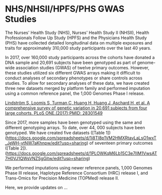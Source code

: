 # NHS/NHSII/HPFS/PHS GWAS Studies

The Nurses' Health Study (NHS), Nurses' Health Study II (NHSII), Health Professionals Follow
Up Study (HPFS) and the Physicians Health Study (PHS) have collected detailed longitudinal
data on multiple exposures and traits for approximately 310,000 study participants
over the last 40 years. 

In 2017, over 160,000 study participants across the cohorts have donated a DNA sample and
20,691 subjects have been genotyped as part of genome-wide association studies (GWAS)
of twelve primary outcomes. However, these studies utilized six different GWAS arrays making
it difficult to conduct analyses of secondary phenotypes or share controls across studies. 
To allow for secondary analyses of these data, we have created three new datasets merged
by platform family and performed imputation using a common reference panel, the 1,000 Genomes
Phase I release.

[Lindström S, Loomis S, Turman C, Huang H, Huang J, Aschard H, et al. A comprehensive survey of 
genetic variation in 20,691 subjects from four large cohorts. PLoS ONE.(2017);PMID: 28301549](https://www.ncbi.nlm.nih.gov/pmc/articles/PMC5354293/)

Since 2017, more samples have been genotyped using the same and different genotyping arrays. 
To date, over 44, 000 subjects have been genotyped. We have created five datasets 
([Table 1])(https://docs.google.com/spreadsheets/d/1i8Tl8p1VM2HMXRtavLaLsO1wxT_JeWH-vtNW7aKhnpw/edit?usp=sharing)
of seventeen primary outcomes ([Table 2]).(https://docs.google.com/spreadsheets/d/1PLOWKqM6Lb15C3e7IIM1VwsAT7H0VJ1QWsVNZSgGitw/edit?usp=sharing)

We performed imputations using newer reference panels, 1,000 Genomes 
Phase III release, Haplotype Reference Consortium (HRC) release I, and Trans-Omics for Precision 
Medicine (TOPMed) release II. 

Here, we provide updates on ...


